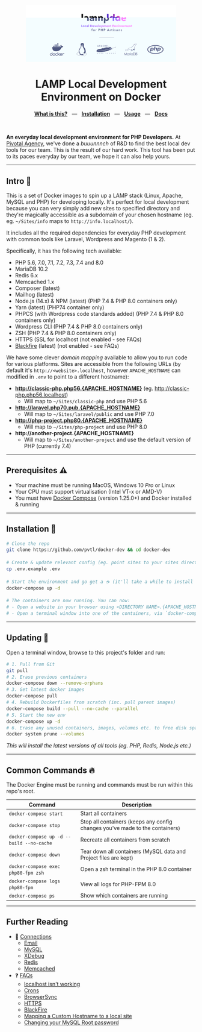 <div align="center">
  <img src="docs/logo.jpg" alt="LAMP LDE" width="400" />
  <p></p>
  <h1>LAMP Local Development Environment on Docker</h1>
  <p></p>
  <p align="center">
    <a href="#-intro"><b>What is this?</b></a>
    &nbsp;&nbsp;&mdash;&nbsp;&nbsp;
    <a href="#installation-"><b>Installation</b></a>
    &nbsp;&nbsp;&mdash;&nbsp;&nbsp;
    <a href="#common-commands-"><b>Usage</b></a>
    &nbsp;&nbsp;&mdash;&nbsp;&nbsp;
    <a href="#further-reading"><b>Docs</b></a>
  </p>
  <br />
</div>

__An everyday local development environment for PHP Developers.__ At [Pivotal Agency](https://pivotal.agency), we've done a _buuunnnch_ of R&D to find the best local dev tools for our team. This is the result of our hard work. This tool has been put to its paces everyday by our team, we hope it can also help yours.

---

## Intro 👋

This is a set of Docker images to spin up a LAMP stack (Linux, Apache, MySQL and PHP) for developing locally. It's perfect for local development because you can very simply add new sites to specified directory and they're magically accessible as a subdomain of your chosen hostname (eg. eg. `~/Sites/info` maps to `http://info.localhost/`).

It includes all the required dependencies for everyday PHP development with common tools like Laravel, Wordpress and Magento (1 & 2).

Specifically, it has the following tech available:

* PHP 5.6, 7.0, 7.1, 7.2, 7.3, 7.4 and 8.0
* MariaDB 10.2
* Redis 6.x
* Memcached 1.x
* Composer (latest)
* Mailhog (latest)
* Node.js (14.x) & NPM (latest) (PHP 7.4 & PHP 8.0 containers only)
* Yarn (latest) (PHP74 container only)
* PHPCS (with Wordpress code standards added) (PHP 7.4 & PHP 8.0 containers only)
* Wordpress CLI (PHP 7.4 & PHP 8.0 containers only)
* ZSH (PHP 7.4 & PHP 8.0 containers only)
* HTTPS (SSL for localhost (not enabled - see FAQs)
* [Blackfire](https://blackfire.io/) (latest) (not enabled - see FAQs)

We have some clever *domain mapping* available to allow you to run code for various platforms. Sites are accessible from the following URLs (by default it's `http://<website>.localhost`, however `APACHE_HOSTNAME` can modified in `.env` to point to a different hostname):

* __http://classic-php.php56.{APACHE_HOSTNAME}__ (eg. http://classic-php.php56.localhost)
    * Will map to `~/Sites/classic-php` and use PHP 5.6
* __http://laravel.php70.pub.{APACHE_HOSTNAME}__
    * Will map to `~/Sites/laravel/public` and use PHP 7.0
* __http://php-project.php80.{APACHE_HOSTNAME}__
    * Will map to `~/Sites/php-project` and use PHP 8.0
* __http://another-project.{APACHE_HOSTNAME}__
    * Will map to `~/Sites/another-project` and use the default version of PHP (currently 7.4)

---

## Prerequisites ⚠️

* Your machine must be running MacOS, Windows 10 _Pro_ or Linux
* Your CPU must support virtualisation (Intel VT-x or AMD-V)
* You must have [Docker Compose](https://docs.docker.com/compose/install/) (version 1.25.0+) and Docker installed & running

---

## Installation 🚀

```bash
# Clone the repo
git clone https://github.com/pvtl/docker-dev && cd docker-dev

# Create & update relevant config (eg. point sites to your sites directory, set user/group ID's)
cp .env.example .env

# Start the environment and go get a ☕️ (it'll take a while to install e'ry-thing)
docker-compose up -d

# The containers are now running. You can now:
# - Open a website in your browser using <DIRECTORY NAME>.{APACHE_HOSTNAME} (see domain mapping notes above)
# - Open a terminal window into one of the containers, via `docker-compose exec <CONTAINER NAME> bash`
```

---

## Updating 🔄

Open a terminal window, browse to this project's folder and run:

```bash
# 1. Pull from Git
git pull
# 2. Erase previous containers
docker-compose down --remove-orphans
# 3. Get latest docker images
docker-compose pull
# 4. Rebuild Dockerfiles from scratch (inc. pull parent images)
docker-compose build --pull --no-cache --parallel
# 5. Start the new env
docker-compose up -d
# 6. Erase any unused containers, images, volumes etc. to free disk space.
docker system prune --volumes
```

*This will install the latest versions of all tools (eg. PHP, Redis, Node.js etc.)*

---

## Common Commands 🔥

The Docker Engine must be running and commands must be run within this repo's root.

| Command | Description |
|---|---|
| `docker-compose start` | Start all containers |
| `docker-compose stop`  | Stop all containers (keeps any config changes you've made to the containers) |
| `docker-compose up -d --build --no-cache` | Recreate all containers from scratch |
| `docker-compose down`  | Tear down all containers (MySQL data and Project files are kept) |
| `docker-compose exec php80-fpm zsh`  | Open a zsh terminal in the PHP 8.0 container |
| `docker-compose logs php80-fpm` | View all logs for PHP-FPM 8.0 |
| `docker-compose ps` | Show which containers are running |

---

## Further Reading

- 🚥 [Connections](docs/connections.md)
    - [Email](docs/connections.md#Email)
    - [MySQL](docs/connections.md#MySQL)
    - [XDebug](docs/xdebug.md)
    - [Redis](docs/connections.md#Redis)
    - [Memcached](docs/connections.md#Memcached)
- ❓ [FAQs](docs/faqs.md)
    - [localhost isn't working](docs/faqs.md)
    - [Crons](docs/faqs.md#how-do-i-setuprun-crons)
    - [BrowserSync](docs/faqs.md#how-do-i-get-browsersync-working-from-inside-a-container)
    - [HTTPS](docs/faqs.md#how-do-i-use-httpsssl-for-my-local-containers)
    - [BlackFire](docs/faqs.md#how-do-i-use-blackfire)
    - [Mapping a Custom Hostname to a local site](docs/faqs.md#mapping-a-custom-hostname-to-a-local-site)
    - [Changing your MySQL Root password](docs/faqs.md#changing-your-mysql-root-password)
